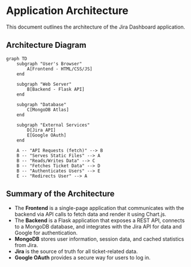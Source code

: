 # Application Architecture

This document outlines the architecture of the Jira Dashboard application.

## Architecture Diagram

```mermaid
graph TD
    subgraph "User's Browser"
        A[Frontend - HTML/CSS/JS]
    end

    subgraph "Web Server"
        B[Backend - Flask API]
    end

    subgraph "Database"
        C[MongoDB Atlas]
    end

    subgraph "External Services"
        D[Jira API]
        E[Google OAuth]
    end

    A -- "API Requests (fetch)" --> B
    B -- "Serves Static Files" --> A
    B -- "Reads/Writes Data" --> C
    B -- "Fetches Ticket Data" --> D
    B -- "Authenticates Users" --> E
    E -- "Redirects User" --> A
```

## Summary of the Architecture

*   The **Frontend** is a single-page application that communicates with the backend via API calls to fetch data and render it using Chart.js.
*   The **Backend** is a Flask application that exposes a REST API, connects to a MongoDB database, and integrates with the Jira API for data and Google for authentication.
*   **MongoDB** stores user information, session data, and cached statistics from Jira.
*   **Jira** is the source of truth for all ticket-related data.
*   **Google OAuth** provides a secure way for users to log in.